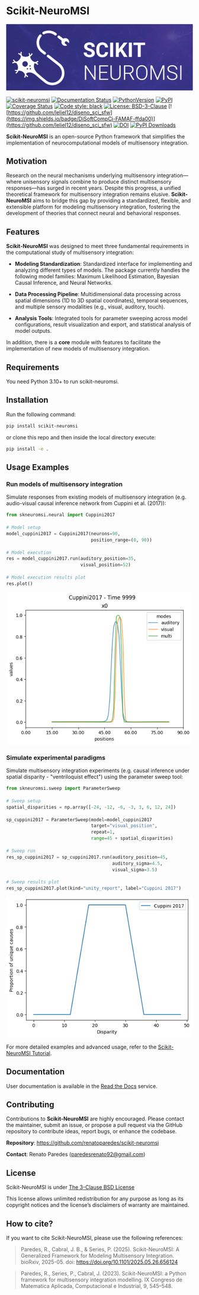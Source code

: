 # Scikit-NeuroMSI
![logo](https://raw.githubusercontent.com/renatoparedes/scikit-neuromsi/main/res/logo_banner.png)

<!-- BODY -->

[![scikit-neuromsi](https://github.com/renatoparedes/scikit-neuromsi/actions/workflows/ci.yml/badge.svg)](https://github.com/renatoparedes/scikit-neuromsi/actions/workflows/ci.yml)
[![Documentation Status](https://readthedocs.org/projects/scikit-neuromsi/badge/?version=latest)](https://scikit-neuromsi.readthedocs.io/en/latest/?badge=latest)
[![PythonVersion](https://img.shields.io/pypi/pyversions/scikit-neuromsi.svg)](https://pypi.org/project/scikit-neuromsi/)
[![PyPI](https://img.shields.io/pypi/v/scikit-neuromsi)](https://pypi.org/project/scikit-neuromsi/)
[![Coverage Status](https://coveralls.io/repos/github/renatoparedes/scikit-neuromsi/badge.svg?branch=main)](https://coveralls.io/github/renatoparedes/scikit-neuromsi?branch=main)
[![Code style: black](https://img.shields.io/badge/code%20style-black-000000.svg)](https://github.com/psf/black)
[![License: BSD-3-Clause](https://img.shields.io/badge/License-BSD%203--Clause-blue.svg)](https://opensource.org/licenses/BSD-3-Clause)
[![https://github.com/leliel12/diseno_sci_sfw](https://img.shields.io/badge/DiSoftCompCi-FAMAF-ffda00)](https://github.com/leliel12/diseno_sci_sfw)
[![DOI](https://img.shields.io/badge/doi-10.1101/2025.05.26.656124-red)](https://doi.org/10.1101/2025.05.26.656124)
[![PyPI Downloads](https://static.pepy.tech/badge/scikit-neuromsi)](https://pepy.tech/projects/scikit-neuromsi)

**Scikit-NeuroMSI** is an open-source Python framework that simplifies the implementation of neurocomputational models of multisensory integration.

## Motivation

Research on the neural mechanisms underlying multisensory integration—where unisensory signals combine to produce distinct multisensory responses—has surged in recent years. Despite this progress, a unified theoretical framework for multisensory integration remains elusive. **Scikit-NeuroMSI** aims to bridge this gap by providing a standardized, flexible, and extensible platform for modeling multisensory integration, fostering the development of theories that connect neural and behavioral responses.

## Features

**Scikit-NeuroMSI** was designed to meet three fundamental requirements in the computational study of multisensory integration:

- **Modeling Standardization**: Standardized interface for implementing and analyzing different types of models. The package currently handles the following model families: Maximum Likelihood Estimation, Bayesian Causal Inference, and Neural Networks.

- **Data Processing Pipeline**: Multidimensional data processing across spatial dimensions (1D to 3D spatial coordinates), temporal sequences, and multiple sensory modalities (e.g., visual, auditory, touch).

- **Analysis Tools**: Integrated tools for parameter sweeping across model configurations, result visualization and export, and statistical analysis of model outputs.

In addition, there is a **core** module with features to facilitate the implementation of new models of multisensory integration.

## Requirements

You need Python 3.10+ to run scikit-neuromsi.

## Installation

Run the following command:

```bash
pip install scikit-neuromsi
```

or clone this repo and then inside the local directory execute:

```bash
pip install -e .
```

## Usage Examples

### Run models of multisensory integration

Simulate responses from existing models of multisensory integration (e.g.  audio-visual causal inference network from Cuppini et al. (2017)):

```python
from skneuromsi.neural import Cuppini2017

# Model setup
model_cuppini2017 = Cuppini2017(neurons=90, 
                                position_range=(0, 90))

# Model execution
res = model_cuppini2017.run(auditory_position=35, 
                            visual_position=52)

# Model execution results plot
res.plot()
```
![model_result](https://raw.githubusercontent.com/renatoparedes/scikit-neuromsi/main/res/cuppini2017_output.png)

### Simulate experimental paradigms

Simulate multisensory integration experiments (e.g. causal inference under spatial disparity - "ventriloquist effect") using the parameter sweep tool:

```python
from skneuromsi.sweep import ParameterSweep

# Sweep setup
spatial_disparities = np.array([-24, -12, -6, -3, 3, 6, 12, 24])

sp_cuppini2017 = ParameterSweep(model=model_cuppini2017
                                target="visual_position",
                                repeat=1,
                                range=45 + spatial_disparities)

# Sweep run
res_sp_cuppini2017 = sp_cuppini2017.run(auditory_position=45,
                                        auditory_sigma=4.5,
                                        visual_sigma=3.5)

# Sweep results plot
res_sp_cuppini2017.plot(kind="unity_report", label="Cuppini 2017")
```
![unity_report_result](https://raw.githubusercontent.com/renatoparedes/scikit-neuromsi/main/res/causal_inference_output.png)

For more detailed examples and advanced usage, refer to the [Scikit-NeuroMSI Tutorial](https://scikit-neuromsi.readthedocs.io/en/latest/tutorial.html).

## Documentation

User documentation is available in the [Read the Docs](https://scikit-neuromsi.readthedocs.io/) service.

## Contributing
Contributions to **Scikit-NeuroMSI** are highly encouraged. Please contact the maintainer, submit an issue, or propose a pull request via the GitHub repository to contribute ideas, report bugs, or enhance the codebase.

**Repository**: https://github.com/renatoparedes/scikit-neuromsi

**Contact**: Renato Paredes (paredesrenato92@gmail.com)

## License

Scikit-NeuroMSI is under
[The 3-Clause BSD License](https://github.com/renatoparedes/scikit-neuromsi/blob/main/LICENSE.txt)

This license allows unlimited redistribution for any purpose as long as
its copyright notices and the license’s disclaimers of warranty are maintained.

## How to cite?

If you want to cite Scikit-NeuroMSI, please use the following references:

> Paredes, R., Cabral, J. B., & Series, P. (2025). Scikit-NeuroMSI: A Generalized Framework for Modeling Multisensory Integration. bioRxiv, 2025-05. doi: https://doi.org/10.1101/2025.05.26.656124

>Paredes, R., Series, P., Cabral, J. (2023). Scikit-NeuroMSI: a Python framework for multisensory integration modelling. IX Congreso de Matematica Aplicada, Computacional e Industrial, 9, 545–548.